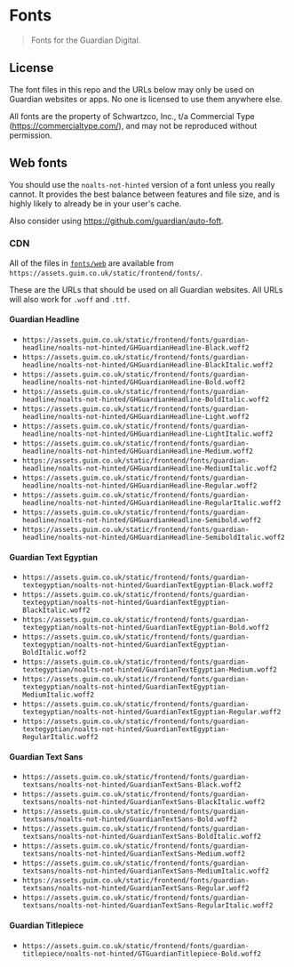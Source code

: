 # Fonts

> Fonts for the Guardian Digital.

## License

The font files in this repo and the URLs below may only be used on Guardian websites or apps. No one is licensed to use them anywhere else.

All fonts are the property of Schwartzco, Inc., t/a Commercial Type (https://commercialtype.com/), and may not be reproduced without permission.

## Web fonts
You should use the `noalts-not-hinted` version of a font unless you really cannot. It provides the best balance between features and file size, and is highly likely to already be in your user's cache.

Also consider using https://github.com/guardian/auto-foft.

### CDN

All of the files in [`fonts/web`](fonts/web) are available from `https://assets.guim.co.uk/static/frontend/fonts/`.

These are the URLs that should be used on all Guardian websites. All URLs will also work for `.woff` and `.ttf`.

#### Guardian Headline
- `https://assets.guim.co.uk/static/frontend/fonts/guardian-headline/noalts-not-hinted/GHGuardianHeadline-Black.woff2`
- `https://assets.guim.co.uk/static/frontend/fonts/guardian-headline/noalts-not-hinted/GHGuardianHeadline-BlackItalic.woff2`
- `https://assets.guim.co.uk/static/frontend/fonts/guardian-headline/noalts-not-hinted/GHGuardianHeadline-Bold.woff2`
- `https://assets.guim.co.uk/static/frontend/fonts/guardian-headline/noalts-not-hinted/GHGuardianHeadline-BoldItalic.woff2`
- `https://assets.guim.co.uk/static/frontend/fonts/guardian-headline/noalts-not-hinted/GHGuardianHeadline-Light.woff2`
- `https://assets.guim.co.uk/static/frontend/fonts/guardian-headline/noalts-not-hinted/GHGuardianHeadline-LightItalic.woff2`
- `https://assets.guim.co.uk/static/frontend/fonts/guardian-headline/noalts-not-hinted/GHGuardianHeadline-Medium.woff2`
- `https://assets.guim.co.uk/static/frontend/fonts/guardian-headline/noalts-not-hinted/GHGuardianHeadline-MediumItalic.woff2`
- `https://assets.guim.co.uk/static/frontend/fonts/guardian-headline/noalts-not-hinted/GHGuardianHeadline-Regular.woff2`
- `https://assets.guim.co.uk/static/frontend/fonts/guardian-headline/noalts-not-hinted/GHGuardianHeadline-RegularItalic.woff2`
- `https://assets.guim.co.uk/static/frontend/fonts/guardian-headline/noalts-not-hinted/GHGuardianHeadline-Semibold.woff2`
- `https://assets.guim.co.uk/static/frontend/fonts/guardian-headline/noalts-not-hinted/GHGuardianHeadline-SemiboldItalic.woff2`

#### Guardian Text Egyptian
- `https://assets.guim.co.uk/static/frontend/fonts/guardian-textegyptian/noalts-not-hinted/GuardianTextEgyptian-Black.woff2`
- `https://assets.guim.co.uk/static/frontend/fonts/guardian-textegyptian/noalts-not-hinted/GuardianTextEgyptian-BlackItalic.woff2`
- `https://assets.guim.co.uk/static/frontend/fonts/guardian-textegyptian/noalts-not-hinted/GuardianTextEgyptian-Bold.woff2`
- `https://assets.guim.co.uk/static/frontend/fonts/guardian-textegyptian/noalts-not-hinted/GuardianTextEgyptian-BoldItalic.woff2`
- `https://assets.guim.co.uk/static/frontend/fonts/guardian-textegyptian/noalts-not-hinted/GuardianTextEgyptian-Medium.woff2`
- `https://assets.guim.co.uk/static/frontend/fonts/guardian-textegyptian/noalts-not-hinted/GuardianTextEgyptian-MediumItalic.woff2`
- `https://assets.guim.co.uk/static/frontend/fonts/guardian-textegyptian/noalts-not-hinted/GuardianTextEgyptian-Regular.woff2`
- `https://assets.guim.co.uk/static/frontend/fonts/guardian-textegyptian/noalts-not-hinted/GuardianTextEgyptian-RegularItalic.woff2`

#### Guardian Text Sans
- `https://assets.guim.co.uk/static/frontend/fonts/guardian-textsans/noalts-not-hinted/GuardianTextSans-Black.woff2`
- `https://assets.guim.co.uk/static/frontend/fonts/guardian-textsans/noalts-not-hinted/GuardianTextSans-BlackItalic.woff2`
- `https://assets.guim.co.uk/static/frontend/fonts/guardian-textsans/noalts-not-hinted/GuardianTextSans-Bold.woff2`
- `https://assets.guim.co.uk/static/frontend/fonts/guardian-textsans/noalts-not-hinted/GuardianTextSans-BoldItalic.woff2`
- `https://assets.guim.co.uk/static/frontend/fonts/guardian-textsans/noalts-not-hinted/GuardianTextSans-Medium.woff2`
- `https://assets.guim.co.uk/static/frontend/fonts/guardian-textsans/noalts-not-hinted/GuardianTextSans-MediumItalic.woff2`
- `https://assets.guim.co.uk/static/frontend/fonts/guardian-textsans/noalts-not-hinted/GuardianTextSans-Regular.woff2`
- `https://assets.guim.co.uk/static/frontend/fonts/guardian-textsans/noalts-not-hinted/GuardianTextSans-RegularItalic.woff2`

#### Guardian Titlepiece
- `https://assets.guim.co.uk/static/frontend/fonts/guardian-titlepiece/noalts-not-hinted/GTGuardianTitlepiece-Bold.woff2`



